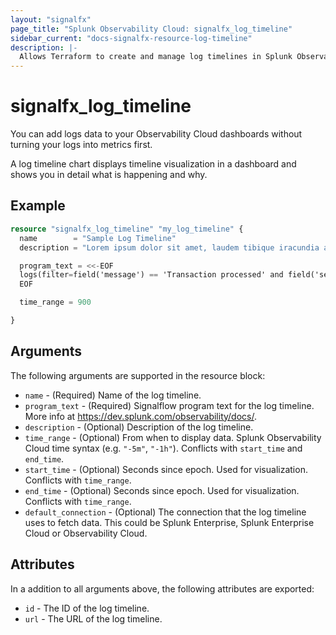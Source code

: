 ```yaml
---
layout: "signalfx"
page_title: "Splunk Observability Cloud: signalfx_log_timeline"
sidebar_current: "docs-signalfx-resource-log-timeline"
description: |-
  Allows Terraform to create and manage log timelines in Splunk Observability Cloud
---
```


# signalfx_log_timeline

You can add logs data to your Observability Cloud dashboards without turning your logs into metrics first.

A log timeline chart displays timeline visualization in a dashboard and shows you in detail what is happening and why.

## Example

```tf
resource "signalfx_log_timeline" "my_log_timeline" {
  name        = "Sample Log Timeline"
  description = "Lorem ipsum dolor sit amet, laudem tibique iracundia at mea. Nam posse dolores ex, nec cu adhuc putent honestatis"

  program_text = <<-EOF
  logs(filter=field('message') == 'Transaction processed' and field('service.name') == 'paymentservice').publish()
  EOF

  time_range = 900

}
```

## Arguments

The following arguments are supported in the resource block:

* `name` - (Required) Name of the log timeline.
* `program_text` - (Required) Signalflow program text for the log timeline. More info at https://dev.splunk.com/observability/docs/.
* `description` - (Optional) Description of the log timeline.
* `time_range` - (Optional) From when to display data. Splunk Observability Cloud time syntax (e.g. `"-5m"`, `"-1h"`). Conflicts with `start_time` and `end_time`.
* `start_time` - (Optional) Seconds since epoch. Used for visualization. Conflicts with `time_range`.
* `end_time` - (Optional) Seconds since epoch. Used for visualization. Conflicts with `time_range`.
* `default_connection` - (Optional) The connection that the log timeline uses to fetch data. This could be Splunk Enterprise, Splunk Enterprise Cloud or Observability Cloud.

## Attributes

In a addition to all arguments above, the following attributes are exported:

* `id` - The ID of the log timeline.
* `url` - The URL of the log timeline.